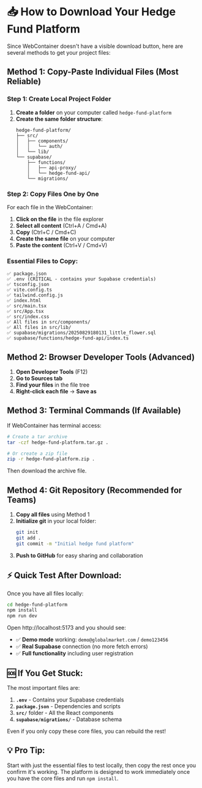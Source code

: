 # 📥 How to Download Your Hedge Fund Platform

Since WebContainer doesn't have a visible download button, here are several methods to get your project files:

## Method 1: Copy-Paste Individual Files (Most Reliable)

### Step 1: Create Local Project Folder
1. **Create a folder** on your computer called `hedge-fund-platform`
2. **Create the same folder structure**:
   ```
   hedge-fund-platform/
   ├── src/
   │   ├── components/
   │   │   └── auth/
   │   └── lib/
   └── supabase/
       ├── functions/
       │   ├── api-proxy/
       │   └── hedge-fund-api/
       └── migrations/
   ```

### Step 2: Copy Files One by One
For each file in the WebContainer:
1. **Click on the file** in the file explorer
2. **Select all content** (Ctrl+A / Cmd+A)
3. **Copy** (Ctrl+C / Cmd+C)
4. **Create the same file** on your computer
5. **Paste the content** (Ctrl+V / Cmd+V)

### Essential Files to Copy:
```
✅ package.json
✅ .env (CRITICAL - contains your Supabase credentials)
✅ tsconfig.json
✅ vite.config.ts
✅ tailwind.config.js
✅ index.html
✅ src/main.tsx
✅ src/App.tsx
✅ src/index.css
✅ All files in src/components/
✅ All files in src/lib/
✅ supabase/migrations/20250829180131_little_flower.sql
✅ supabase/functions/hedge-fund-api/index.ts
```

## Method 2: Browser Developer Tools (Advanced)

1. **Open Developer Tools** (F12)
2. **Go to Sources tab**
3. **Find your files** in the file tree
4. **Right-click each file** → **Save as**

## Method 3: Terminal Commands (If Available)

If WebContainer has terminal access:
```bash
# Create a tar archive
tar -czf hedge-fund-platform.tar.gz .

# Or create a zip file
zip -r hedge-fund-platform.zip .
```

Then download the archive file.

## Method 4: Git Repository (Recommended for Teams)

1. **Copy all files** using Method 1
2. **Initialize git** in your local folder:
   ```bash
   git init
   git add .
   git commit -m "Initial hedge fund platform"
   ```
3. **Push to GitHub** for easy sharing and collaboration

## ⚡ Quick Test After Download:

Once you have all files locally:
```bash
cd hedge-fund-platform
npm install
npm run dev
```

Open http://localhost:5173 and you should see:
- ✅ **Demo mode** working: `demo@globalmarket.com` / `demo123456`
- ✅ **Real Supabase** connection (no more fetch errors)
- ✅ **Full functionality** including user registration

## 🆘 If You Get Stuck:

The most important files are:
1. **`.env`** - Contains your Supabase credentials
2. **`package.json`** - Dependencies and scripts
3. **`src/`** folder - All the React components
4. **`supabase/migrations/`** - Database schema

Even if you only copy these core files, you can rebuild the rest!

## 💡 Pro Tip:

Start with just the essential files to test locally, then copy the rest once you confirm it's working. The platform is designed to work immediately once you have the core files and run `npm install`.